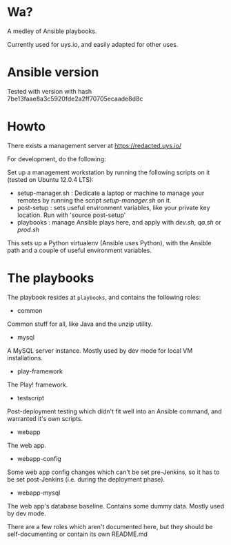 # Wa?

A medley of Ansible playbooks.

Currently used for uys.io, and easily adapted for other uses.

# Ansible version

Tested with version with hash 7be13faae8a3c5920fde2a2ff70705ecaade8d8c

# Howto

There exists a management server at https://redacted.uys.io/

For development, do the following:

Set up a management workstation by running the following scripts on it (tested on Ubuntu 12.0.4 LTS):

 - setup-manager.sh : Dedicate a laptop or machine to manage your remotes by running the script *setup-manager.sh* on it.
 - post-setup       : sets useful environment variables, like your private key location. Run with 'source post-setup'
 - playbooks : manage Ansible plays here, and apply with *dev.sh*, *qa.sh* or *prod.sh*

This sets up a Python virtualenv (Ansible uses Python), with the Ansible path and a couple of useful environment variables.

# The playbooks

The playbook resides at `playbooks`, and contains the following roles:

* common

Common stuff for all, like Java and the unzip utility.

* mysql

A MySQL server instance. Mostly used by dev mode for local VM installations.

* play-framework

The Play! framework.

* testscript

Post-deployment testing which didn't fit well into an Ansible command, and warranted it's own scripts.

* webapp

The web app.

* webapp-config

Some web app config changes which can't be set pre-Jenkins, so it has to be set post-Jenkins (i.e. during the deployment phase).

* webapp-mysql

The web app's database baseline. Contains some dummy data. Mostly used by dev mode.


There are a few roles which aren't documented here, but they should be self-documenting or contain its own README.md
